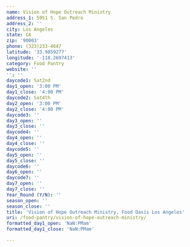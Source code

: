 ```yaml
---
name: Vision of Hope Outreach Ministry
address_1: 5951 S. San Pedro
address_2: ''
city: Los Angeles
state: CA
zip: '90003'
phone: (323)233-4647
latitude: '33.9859277'
longitude: '-118.2697413'
category: Food Pantry
website: ''
'': ''
daycode1: Sat2nd
day1_open: '3:00 PM'
day1_close: '4:00 PM'
daycode2: Sat4th
day2_open: '3:00 PM'
day2_close: '4:00 PM'
daycode3: ''
day3_open: ''
day3_close: ''
daycode4: ''
day4_open: ''
day4_close: ''
daycode5: ''
day5_open: ''
day5_close: ''
daycode6: ''
day6_open: ''
daycode7: ''
day7_open: ''
day7_close: ''
Year_Round (Y/N): ''
season_open: ''
season_close: ''
title: 'Vision of Hope Outreach Ministry, Food Oasis Los Angeles'
uri: /food-pantry/vision-of-hope-outreach-ministry/
formatted_day1_open: 'NaN:PMam'
formatted_day1_close: 'NaN:PMam'

---
```

